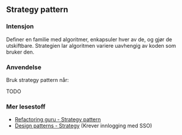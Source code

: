 ## Strategy pattern

### Intensjon
Definer en familie med algoritmer, enkapsuler hver av de, og gjør de utskiftbare. Strategien lar algoritmen variere uavhengig av koden som bruker den.

### Anvendelse
Bruk strategy pattern når:

TODO

### Mer lesestoff
- [Refactoring guru - Strategy pattern](https://refactoring.guru/design-patterns/strategy)
- [Design patterns - Strategy](https://learning.oreilly.com/library/view/design-patterns-elements/0201633612/ch05.html#page_315) (Krever innlogging med SSO)